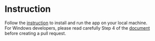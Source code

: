# Instruction 
Follow the [instruction](./reports/Deployment.md) to install and run the app on your local machine.  
For Windows developers, please read carefully Step 4 of the [document](./reports/Deployment-Windows.md) before creating a pull request.

